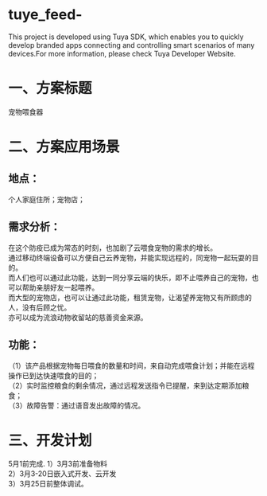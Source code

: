 # tuye_feed-
This project is developed using Tuya SDK, which enables you to quickly develop branded apps connecting and controlling smart scenarios of many devices.For more information, please check Tuya Developer Website.

一、方案标题
==
宠物喂食器

二、方案应用场景
==
地点：
-
个人家庭住所；宠物店；  

需求分析：
- 
在这个防疫已成为常态的时刻，也加剧了云喂食宠物的需求的增长。  
通过移动终端设备可以方便自己云养宠物，并能实现远程的，同宠物一起玩耍的目的。  
而人们也可以通过此功能，达到一同分享云端的快乐，即不止喂养自己的宠物，也可以帮助亲朋好友一起喂养。  
而大型的宠物店，也可以让通过此功能，租赁宠物，让渴望养宠物又有所顾虑的人，没有后顾之忧。  
亦可以成为流浪动物收留站的慈善资金来源。  

功能：
-
（1）该产品根据宠物每日喂食的数量和时间，来自动完成喂食计划；并能在远程操作已到达快速喂食的目的；  
（2）实时监控粮食的剩余情况，通过远程发送指令已提醒，来到达定期添加粮食；  
（3）故障告警：通过语音发出故障的情况。  

三、开发计划
==
5月1前完成.
1）3月3前准备物料  
2）3月3-20日嵌入式开发、云开发  
3）3月25日前整体调试。
